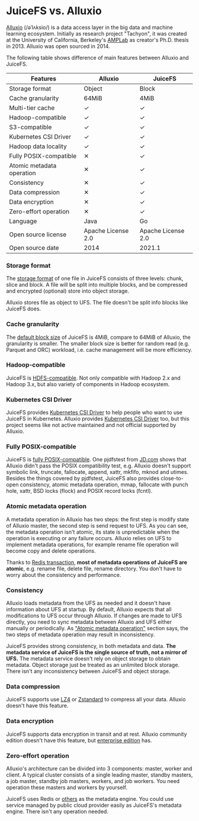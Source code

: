 # JuiceFS vs. Alluxio

[Alluxio](https://www.alluxio.io) (/əˈlʌksio/) is a data access layer in the big data and machine learning ecosystem. Initially as research project "Tachyon", it was created at the University of California, Berkeley's [AMPLab](https://en.wikipedia.org/wiki/AMPLab) as creator's Ph.D. thesis in 2013. Alluxio was open sourced in 2014.

The following table shows difference of main features between Alluxio and JuiceFS.

| Features                  | Alluxio            | JuiceFS            |
| --------                  | -------            | -------            |
| Storage format            | Object             | Block              |
| Cache granularity         | 64MiB              | 4MiB               |
| Multi-tier cache          | ✓                  | ✓                  |
| Hadoop-compatible         | ✓                  | ✓                  |
| S3-compatible             | ✓                  | ✓                  |
| Kubernetes CSI Driver     | ✓                  | ✓                  |
| Hadoop data locality      | ✓                  | ✓                  |
| Fully POSIX-compatible    | ✕                  | ✓                  |
| Atomic metadata operation | ✕                  | ✓                  |
| Consistency               | ✕                  | ✓                  |
| Data compression          | ✕                  | ✓                  |
| Data encryption           | ✕                  | ✓                  |
| Zero-effort operation     | ✕                  | ✓                  |
| Language                  | Java               | Go                 |
| Open source license       | Apache License 2.0 | Apache License 2.0 |
| Open source date          | 2014               | 2021.1             |

### Storage format

The [storage format](../reference/how_juicefs_store_files.md) of one file in JuiceFS consists of three levels: chunk, slice and block. A file will be split into multiple blocks, and be compressed and encrypted (optional) store into object storage.

Alluxio stores file as object to UFS. The file doesn't be split info blocks like JuiceFS does.

### Cache granularity

The [default block size](../reference/how_juicefs_store_files.md) of JuiceFS is 4MiB, compare to 64MiB of Alluxio, the granularity is smaller. The smaller block size is better for random read (e.g. Parquet and ORC) workload, i.e. cache management will be more efficiency.

### Hadoop-compatible

JuiceFS is [HDFS-compatible](../deployment/hadoop_java_sdk.md). Not only compatible with Hadoop 2.x and Hadoop 3.x, but also variety of components in Hadoop ecosystem.

### Kubernetes CSI Driver

JuiceFS provides [Kubernetes CSI Driver](https://github.com/juicedata/juicefs-csi-driver) to help people who want to use JuiceFS in Kubernetes. Alluxio provides [Kubernetes CSI Driver](https://github.com/Alluxio/alluxio-csi) too, but this project seems like not active maintained and not official supported by Alluxio.

### Fully POSIX-compatible

JuiceFS is [fully POSIX-compatible](../reference/posix_compatibility.md). One pjdfstest from [JD.com](https://www.slideshare.net/Alluxio/using-alluxio-posix-fuse-api-in-jdcom) shows that Alluxio didn't pass the POSIX compatibility test, e.g. Alluxio doesn't support symbolic link, truncate, fallocate, append, xattr, mkfifo, mknod and utimes. Besides the things covered by pjdfstest, JuiceFS also provides close-to-open consistency, atomic metadata operation, mmap, fallocate with punch hole, xattr, BSD locks (flock) and POSIX record locks (fcntl).

### Atomic metadata operation

A metadata operation in Alluxio has two steps: the first step is modify state of Alluxio master, the second step is send request to UFS. As you can see, the metadata operation isn't atomic, its state is unpredictable when the operation is executing or any failure occurs. Alluxio relies on UFS to implement metadata operations, for example rename file operation will become copy and delete operations.

Thanks to [Redis transaction](https://redis.io/topics/transactions), **most of metadata operations of JuiceFS are atomic**, e.g. rename file, delete file, rename directory. You don't have to worry about the consistency and performance.

### Consistency

Alluxio loads metadata from the UFS as needed and it doesn't have information about UFS at startup. By default, Alluxio expects that all modifications to UFS occur through Alluxio. If changes are made to UFS directly, you need to sync metadata between Alluxio and UFS either manually or periodically. As ["Atomic metadata operation"](#atomic-metadata-operation) section says, the two steps of metadata operation may result in inconsistency.

JuiceFS provides strong consistency, in both metadata and data. **The metadata service of JuiceFS is the single source of truth, not a mirror of UFS.** The metadata service doesn't rely on object storage to obtain metadata. Object storage just be treated as an unlimited block storage. There isn't any inconsistency between JuiceFS and object storage.

### Data compression

JuiceFS supports use [LZ4](https://lz4.github.io/lz4) or [Zstandard](https://facebook.github.io/zstd) to compress all your data. Alluxio doesn't have this feature.

### Data encryption

JuiceFS supports data encryption in transit and at rest. Alluxio community edition doesn't have this feature, but [enterprise edition](https://docs.alluxio.io/ee/user/stable/en/operation/Security.html#end-to-end-data-encryption) has.

### Zero-effort operation

Alluxio's architecture can be divided into 3 components: master, worker and client. A typical cluster consists of a single leading master, standby masters, a job master, standby job masters, workers, and job workers. You need operation these masters and workers by yourself.

JuiceFS uses Redis or [others](../reference/how_to_setup_metadata_engine.md) as the metadata engine. You could use service managed by public cloud provider easily as JuiceFS's metadata engine. There isn't any operation needed.
